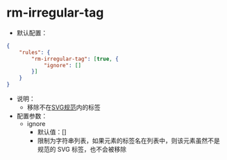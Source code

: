 # rm-irregular-tag

* 默认配置：
```json
{
	"rules": {
		"rm-irregular-tag": [true, {
			"ignore": []
		}]
	}
}
```
* 说明：
	* 移除不在[SVG规范](https://www.w3.org/TR/SVG/eltindex.html)内的标签
* 配置参数：
	* ignore
		* 默认值：\[]
		* 限制为字符串列表，如果元素的标签名在列表中，则该元素虽然不是规范的 SVG 标签，也不会被移除
